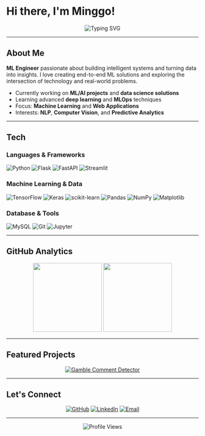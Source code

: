 # Hi there, I'm Minggo! 

<div align="center">
  <img src="https://readme-typing-svg.herokuapp.com?font=Fira+Code&weight=500&size=28&duration=3000&pause=1000&color=58A6FF&center=true&vCenter=true&multiline=true&width=600&height=100&lines=Aspiring+Machine+Learning+Engineer" alt="Typing SVG" />
</div>

---

## About Me

**ML Engineer** passionate about building intelligent systems and turning data into insights. I love creating end-to-end ML solutions and exploring the intersection of technology and real-world problems.

- Currently working on **ML/AI projects** and **data science solutions**
- Learning advanced **deep learning** and **MLOps** techniques  
- Focus: **Machine Learning** and **Web Applications**
- Interests: **NLP**, **Computer Vision**, and **Predictive Analytics**

---

## Tech 

### **Languages & Frameworks**
![Python](https://img.shields.io/badge/Python-3776AB?style=flat-square&logo=python&logoColor=white)
![Flask](https://img.shields.io/badge/Flask-000000?style=flat-square&logo=flask&logoColor=white)
![FastAPI](https://img.shields.io/badge/FastAPI-005571?style=flat-square&logo=fastapi&logoColor=white)
![Streamlit](https://img.shields.io/badge/Streamlit-FF4B4B?style=flat-square&logo=streamlit&logoColor=white)

### **Machine Learning & Data**
![TensorFlow](https://img.shields.io/badge/TensorFlow-FF6F00?style=flat-square&logo=tensorflow&logoColor=white)
![Keras](https://img.shields.io/badge/Keras-D00000?style=flat-square&logo=keras&logoColor=white)
![scikit-learn](https://img.shields.io/badge/scikit--learn-F7931E?style=flat-square&logo=scikit-learn&logoColor=white)
![Pandas](https://img.shields.io/badge/Pandas-150458?style=flat-square&logo=pandas&logoColor=white)
![NumPy](https://img.shields.io/badge/NumPy-013243?style=flat-square&logo=numpy&logoColor=white)
![Matplotlib](https://img.shields.io/badge/Matplotlib-11557c?style=flat-square&logo=matplotlib&logoColor=white)

### **Database & Tools**
![MySQL](https://img.shields.io/badge/MySQL-4479A1?style=flat-square&logo=mysql&logoColor=white)
![Git](https://img.shields.io/badge/Git-F05032?style=flat-square&logo=git&logoColor=white)
![Jupyter](https://img.shields.io/badge/Jupyter-F37626?style=flat-square&logo=jupyter&logoColor=white)

---

## GitHub Analytics

<div align="center">
  <img height="180em" src="https://github-readme-stats.vercel.app/api?username=minggo-commits&show_icons=true&theme=tokyonight&include_all_commits=true&count_private=true&hide_border=true"/>
  <img height="180em" src="https://github-readme-stats.vercel.app/api/top-langs/?username=minggo-commits&layout=compact&langs_count=8&theme=tokyonight&hide_border=true"/>
</div>



---

## Featured Projects

<div align="center">
  
[![Gamble Comment Detector](https://github-readme-stats.vercel.app/api/pin/?username=minggo-commits&repo=gamble-comment-detector&theme=tokyonight&hide_border=true)](https://github.com/minggo-commits/gamble-comment-detector)

</div>

---

## Let's Connect

<div align="center">
  
[![GitHub](https://img.shields.io/badge/GitHub-100000?style=for-the-badge&logo=github&logoColor=white)](https://github.com/minggo-commits)
[![LinkedIn](https://img.shields.io/badge/LinkedIn-0077B5?style=for-the-badge&logo=linkedin&logoColor=white)](https://www.linkedin.com/in/muh-arsan-akbar-06207a215/)
[![Email](https://img.shields.io/badge/Email-D14836?style=for-the-badge&logo=gmail&logoColor=white)](mailto:arsan05062003@gmail.com)

</div>

---

<div align="center">
  <img src="https://komarev.com/ghpvc/?username=minggo-commits&style=flat-square&color=58A6FF" alt="Profile Views"/>
</div>
